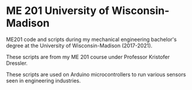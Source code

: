 # ME 201 University of Wisconsin-Madison

ME201 code and scripts during my mechanical engineering bachelor's degree at the University of Wisconsin-Madison (2017-2021).

These scripts are from my ME 201 course under Professor Kristofer Dressler.

These scripts are used on Arduino microcontrollers to run various sensors seen in engineering industries.
